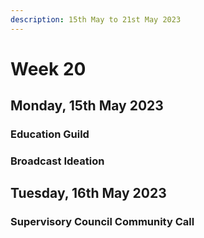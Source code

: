 ```yaml
---
description: 15th May to 21st May 2023
---
```


# Week 20

## Monday, 15th May 2023

### Education Guild



### Broadcast Ideation



## Tuesday, 16th May 2023

### Supervisory Council Community Call





